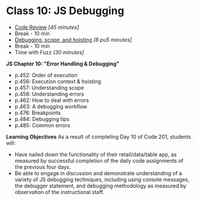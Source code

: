 # Class 10: JS Debugging

- [Code Review](#codereview) *[45 minutes]*
- Break - 10 min
- [Debugging, scope, and hoisting](#readings) *[6 pu5 minutes]*
- Break - 10 min
- Time with Fuzz *[30 minutes]*

<a id="readings"></a>
**JS Chapter 10: "Error Handling & Debugging"**

- p.452: Order of execution
- p.456: Execution context & hoisting
- p.457: Understanding scope
- p.458: Understanding errors
- p.462: How to deal with errors
- p.463: A debugging workflow
- p.476: Breakpoints
- p.484: Debugging tips
- p.485: Common errors


**Learning Objectives**
As a result of completing Day 10 of Code 201, students will:

- Have nailed down the functionality of their retail/data/table app, as measured by successful completion of the daily code assignments of the previous four days.
- Be able to engage in discussion and demonstrate understanding of a variety of JS debugging techniques, including using console messages, the debugger statement, and debugging methodology as measured by observation of the instructional staff.
